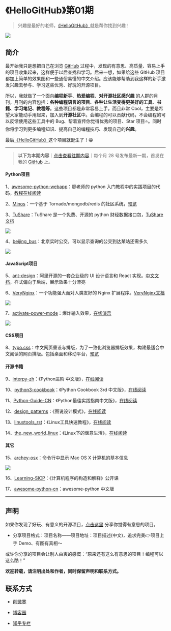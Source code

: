 # 《HelloGitHub》第01期
>兴趣是最好的老师，[《HelloGitHub》](https://github.com/521xueweihan/HelloGitHub)就是帮你找到兴趣！

![](https://github.com/521xueweihan/HelloGitHub/blob/master/01/img/hello-github.jpg)

## 简介
最开始我只是想把自己在浏览 [GitHub](https://github.com/) 过程中，发现的有意思、高质量、容易上手的项目收集起来，这样便于以后查找和学习。后来一想，如果给这些 GitHub 项目都加上简单的效果图和一些通俗易懂的中文介绍。应该能够帮助到我这样的新手激发兴趣去参与、学习这些优秀、好玩的开源项目。

所以，我就做了一个面向**编程新手**、**热爱编程**、**对开源社区感兴趣** 的人群的月刊，月刊的内容包括：**各种编程语言的项目**、**各种让生活变得更美好的工具**、**书籍、学习笔记、教程等**。这些项目都是非常容易上手，而且非常 Cool，主要是希望大家能动手用起来，加入到**开源社区**中。会编程的可以贡献代码，不会编程的可以反馈使用这些工具中的 Bug、帮着宣传你觉得优秀的项目、Star 项目⭐️。同时你将学习到更多编程知识、提高自己的编程技巧、发现自己的**兴趣**。

最后[《HelloGitHub》](https://github.com/521xueweihan/HelloGitHub)这个项目就诞生了！😁

---
>**以下为本期内容**｜[点击查看往期内容](https://github.com/521xueweihan/HelloGitHub)｜每个月 28 号发布最新一期，首发在我的 [GitHub](https://github.com/521xueweihan) 上。

#### Python项目
1、[awesome-python-webapp](https://github.com/michaelliao/awesome-python-webapp)：廖老师的 python 入门教程中的实践项目的代码，[教程在线阅读](http://www.liaoxuefeng.com/wiki/001374738125095c955c1e6d8bb493182103fac9270762a000/001397616003925a3d157284cd24bc0952d6c4a7c9d8c55000)

2、[Minos](https://github.com/phith0n/Minos)：一个基于 Tornado/mongodb/redis 的社区系统，[预览](http://minos.leavesongs.com/)

3、[TuShare](https://github.com/waditu/tushare)：TuShare 是一个免费、开源的 python 财经数据接口包，[TuShare文档](http://tushare.org/index.html)

![](https://github.com/521xueweihan/HelloGitHub/blob/master/01/img/TuShare-min.png)

4、[beijing_bus](https://github.com/wong2/beijing_bus)：北京实时公交，可以显示查询的公交到达某站还需多久

![](https://github.com/521xueweihan/HelloGitHub/blob/master/01/img/%E5%8C%97%E4%BA%AC%E5%AE%9E%E6%97%B6%E5%85%AC%E4%BA%A4.gif)

#### JavaScript项目
5、[ant-design](https://github.com/ant-design/ant-design)：阿里开源的一套企业级的 UI 设计语言和 React 实现。[中文文档](https://ant.design/docs/react/introduce-cn)，样式偏向于后端，展示效果十分漂亮

6、[VeryNginx](https://github.com/alexazhou/VeryNginx)：一个功能强大而对人类友好的 Nginx 扩展程序。[VeryNginx文档](https://github.com/alexazhou/VeryNginx/blob/master/readme_zh.md)

![](https://github.com/521xueweihan/HelloGitHub/blob/master/01/img/VeryNginx-min.jpeg)

7、[activate-power-mode](https://github.com/disjukr/activate-power-mode)：爆炸输入效果，[在线演示](http://0xabcdef.com/activate-power-mode/)

![](https://github.com/521xueweihan/HelloGitHub/blob/master/01/img/activate-power-mode.gif)

#### CSS项目
8、[typo.css](https://github.com/sofish/typo.css)：中文网页重设与排版，为了一致化浏览器排版效果，构建最适合中文阅读的网页排版。包括桌面和移动平台，[预览](http://typo.sofi.sh/)

#### 开源书籍
9、[interpy-zh](https://github.com/eastlakeside/interpy-zh)：《Python进阶 中文版》，[在线阅读](https://eastlakeside.gitbooks.io/interpy-zh/content/)

10、[python3-cookbook](https://github.com/yidao620c/python3-cookbook)：《Python Cookbook 3rd 中文版》，[在线阅读](http://python3-cookbook.readthedocs.org/zh_CN/latest/)

11、[Python-Guide-CN](https://github.com/Prodesire/Python-Guide-CN)：《Python最佳实践指南中文版》，[在线阅读](http://pythonguidecn.readthedocs.io/zh/latest/)

12、[design_patterns](https://github.com/me115/design_patterns)：《图说设计模式》，[在线阅读](http://design-patterns.readthedocs.io/zh_CN/latest/index.html#)

13、[linuxtools_rst](https://github.com/me115/linuxtools_rst)：《Linux工具快速教程》，[在线阅读](http://linuxtools-rst.readthedocs.io/zh_CN/latest/)

14、[the_new_world_linux](https://github.com/yangyangwithgnu/the_new_world_linux)：《Linux下的惬意生活》，[在线阅读](https://github.com/yangyangwithgnu/the_new_world_linux#目录)

#### 其它
15、[archey-osx](https://github.com/obihann/archey-osx)：命令行中显示 Mac OS X 计算机的基本信息

![](https://github.com/521xueweihan/HelloGitHub/blob/master/01/img/Archey%20for%20OS%20X-min.png)

16、[Learning-SICP](https://github.com/DeathKing/Learning-SICP)：《计算机程序的构造和解释》公开课

17、[awesome-python-cn](https://github.com/jobbole/awesome-python-cn)：awesome-python 中文版

---


## 声明
如果你发现了好玩、有意义的开源项目，[点击这里](https://github.com/521xueweihan/HelloGitHub/issues/new) 分享你觉得有意思的项目。

- 分享项目格式：项目名称——项目地址：项目描述(中文)，追求完美👉项目上手 Demo、有图有真相～

或许你分享的项目会让别人由衷的感慨：“原来还有这么有意思的项目！编程可以这么酷！”

**欢迎转载，请注明出处和作者，同时保留声明和联系方式。**

## 联系方式
- [削微寒](https://github.com/521xueweihan)

- [博客园](http://www.cnblogs.com/xueweihan/)

- [知乎专栏](https://zhuanlan.zhihu.com/hellogithub)
